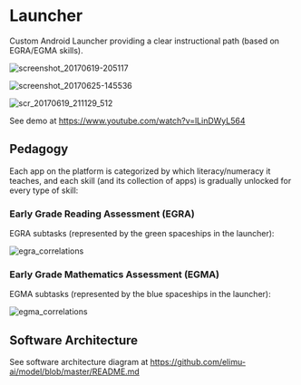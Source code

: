 # Launcher

Custom Android Launcher providing a clear instructional path (based on EGRA/EGMA skills).

![screenshot_20170619-205117](https://user-images.githubusercontent.com/15718174/27299219-ecf36596-552b-11e7-9fe9-09e5ca29d655.png)

![screenshot_20170625-145536](https://user-images.githubusercontent.com/15718174/27515871-41872c60-59ae-11e7-9b2d-3ca886d0d7f2.png)

![scr_20170619_211129_512](https://user-images.githubusercontent.com/15718174/27299402-95bea44c-552c-11e7-84ab-217cdca758e4.gif)

See demo at https://www.youtube.com/watch?v=lLinDWyL564

## Pedagogy

Each app on the platform is categorized by which literacy/numeracy it teaches, and each skill (and its collection of apps) is gradually unlocked for every type of skill:

### Early Grade Reading Assessment (EGRA)

EGRA subtasks (represented by the green spaceships in the launcher):

![egra_correlations](https://user-images.githubusercontent.com/15718174/27515885-74e0ca62-59ae-11e7-83c1-7ef12c0851ce.png)

### Early Grade Mathematics Assessment (EGMA)

EGMA subtasks (represented by the blue spaceships in the launcher):

![egma_correlations](https://user-images.githubusercontent.com/15718174/27515894-91bfd4f2-59ae-11e7-9d87-5b03117c206f.png)

## Software Architecture

See software architecture diagram at https://github.com/elimu-ai/model/blob/master/README.md
